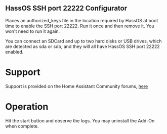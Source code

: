 
## HassOS SSH port 22222 Configurator
Places an authorized_keys file in the location required by HassOS at boot time to enable the SSH port 22222.  Run it once and then remove it.  You won't need to run it again. 

You can connect an SDCard and up to two hard disks or USB drives, which are detected as sda or sdb, and they will all have HassOS SSH port 22222 enabled. 

# Support
Support is provided on the Home Assistant Community forums, [here](https://github.com/adamoutler/HassOSConfigurator/tree/main/HassOsEnableSSH)

# Operation
Hit the start button and observe the logs.  You may uninstall the Add-On when complete. 

